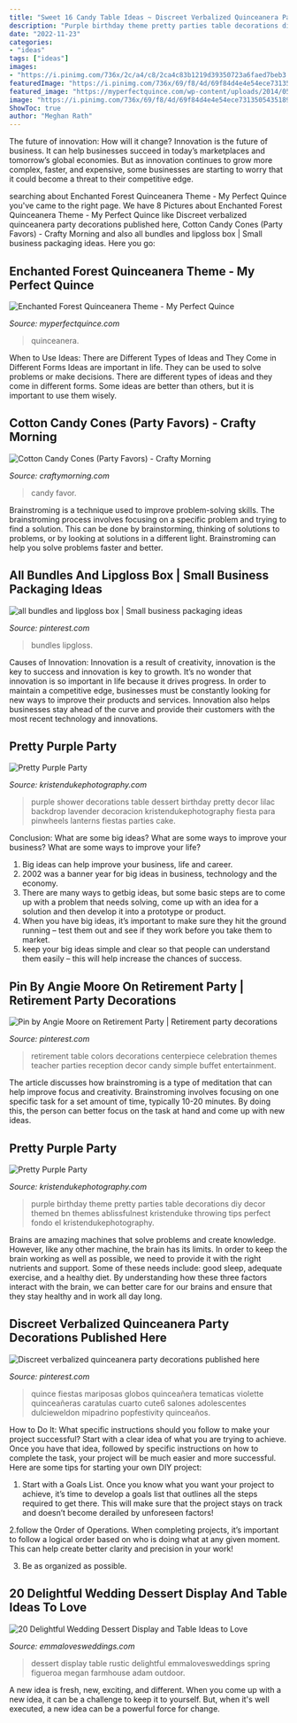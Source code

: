 ```yaml
---
title: "Sweet 16 Candy Table Ideas ~ Discreet Verbalized Quinceanera Party Decorations Published Here"
description: "Purple birthday theme pretty parties table decorations diy decor themed bn themes ablissfulnest kristenduke throwing tips perfect fondo el kristendukephotography"
date: "2022-11-23"
categories:
- "ideas"
tags: ["ideas"]
images:
- "https://i.pinimg.com/736x/2c/a4/c8/2ca4c83b1219d39350723a6faed7beb3.jpg"
featuredImage: "https://i.pinimg.com/736x/69/f8/4d/69f84d4e4e54ece73135054351894da5.jpg"
featured_image: "https://myperfectquince.com/wp-content/uploads/2014/05/Enchanted.jpg"
image: "https://i.pinimg.com/736x/69/f8/4d/69f84d4e4e54ece73135054351894da5.jpg"
ShowToc: true
author: "Meghan Rath"
---
```



The future of innovation: How will it change?
Innovation is the future of business. It can help businesses succeed in today’s marketplaces and tomorrow’s global economies. But as innovation continues to grow more complex, faster, and expensive, some businesses are starting to worry that it could become a threat to their competitive edge.

	

		
searching about Enchanted Forest Quinceanera Theme - My Perfect Quince you've came to the right page. We have 8 Pictures about Enchanted Forest Quinceanera Theme - My Perfect Quince like Discreet verbalized quinceanera party decorations published here, Cotton Candy Cones (Party Favors) - Crafty Morning and also all bundles and lipgloss box | Small business packaging ideas. Here you go:
		
    
## Enchanted Forest Quinceanera Theme - My Perfect Quince

<img loading=lazy src="https://myperfectquince.com/wp-content/uploads/2014/05/Enchanted.jpg" onerror="this.onerror=null;this.src='https://tse2.mm.bing.net/th?id=OIP.E8DqTiA7U7zt2f33MbM07wHaLH&amp;pid=15.1';" alt="Enchanted Forest Quinceanera Theme - My Perfect Quince">

_Source: myperfectquince.com_

>quinceanera. 

	

When to Use Ideas: There are Different Types of Ideas and They Come in Different Forms
Ideas are important in life. They can be used to solve problems or make decisions. There are different types of ideas and they come in different forms. Some ideas are better than others, but it is important to use them wisely.

    
## Cotton Candy Cones (Party Favors) - Crafty Morning

<img loading=lazy src="https://www.craftymorning.com/wp-content/uploads/2016/05/cotton-candy-cones-party-favor.jpg" onerror="this.onerror=null;this.src='https://tse1.mm.bing.net/th?id=OIP.VhkM-8vKdnxgf0Qoxh8fIwHaJ4&amp;pid=15.1';" alt="Cotton Candy Cones (Party Favors) - Crafty Morning">

_Source: craftymorning.com_

>candy favor. 

	

Brainstroming is a technique used to improve problem-solving skills. The brainstroming process involves focusing on a specific problem and trying to find a solution. This can be done by brainstorming, thinking of solutions to problems, or by looking at solutions in a different light. Brainstroming can help you solve problems faster and better.

    
## All Bundles And Lipgloss Box | Small Business Packaging Ideas

<img loading=lazy src="https://i.pinimg.com/736x/2c/a4/c8/2ca4c83b1219d39350723a6faed7beb3.jpg" onerror="this.onerror=null;this.src='https://tse4.mm.bing.net/th?id=OIP.z_Za7ytZfWxvxa5rT0o0GgHaJ4&amp;pid=15.1';" alt="all bundles and lipgloss box | Small business packaging ideas">

_Source: pinterest.com_

>bundles lipgloss. 

	

Causes of Innovation:
Innovation is a result of creativity, innovation is the key to success and innovation is key to growth. It’s no wonder that innovation is so important in life because it drives progress. In order to maintain a competitive edge, businesses must be constantly looking for new ways to improve their products and services. Innovation also helps businesses stay ahead of the curve and provide their customers with the most recent technology and innovations.

    
## Pretty Purple Party

<img loading=lazy src="https://www.kristendukephotography.com/wp-content/uploads/2013/04/pinwheels-and-lanterns.jpg" onerror="this.onerror=null;this.src='https://tse1.mm.bing.net/th?id=OIP.RbMluRIE3bePraifrs-tPgHaLG&amp;pid=15.1';" alt="Pretty Purple Party">

_Source: kristendukephotography.com_

>purple shower decorations table dessert birthday pretty decor lilac backdrop lavender decoracion kristendukephotography fiesta para pinwheels lanterns fiestas parties cake. 

	

Conclusion: What are some big ideas? What are some ways to improve your business? What are some ways to improve your life?
1. Big ideas can help improve your business, life and career.
2. 2002 was a banner year for big ideas in business, technology and the economy.
3. There are many ways to getbig ideas, but some basic steps are to come up with a problem that needs solving, come up with an idea for a solution and then develop it into a prototype or product.
4. When you have big ideas, it’s important to make sure they hit the ground running – test them out and see if they work before you take them to market.
5. keep your big ideas simple and clear so that people can understand them easily – this will help increase the chances of success.

    
## Pin By Angie Moore On Retirement Party | Retirement Party Decorations

<img loading=lazy src="https://i.pinimg.com/736x/45/24/3c/45243ce4667fff555d6ab073ef73020e--retirement-party-themes-retirement-celebration.jpg" onerror="this.onerror=null;this.src='https://tse2.mm.bing.net/th?id=OIP.nLEV5njj9z3qjWOqr8lifgHaJ3&amp;pid=15.1';" alt="Pin by Angie Moore on Retirement Party | Retirement party decorations">

_Source: pinterest.com_

>retirement table colors decorations centerpiece celebration themes teacher parties reception decor candy simple buffet entertainment. 

	

The article discusses how brainstroming is a type of meditation that can help improve focus and creativity. Brainstroming involves focusing on one specific task for a set amount of time, typically 10-20 minutes. By doing this, the person can better focus on the task at hand and come up with new ideas.

    
## Pretty Purple Party

<img loading=lazy src="http://www.kristendukephotography.com/wp-content/uploads/2013/04/Pretty-Purple-Party-table.jpg" onerror="this.onerror=null;this.src='https://tse1.mm.bing.net/th?id=OIP.D0xduV29RaFVAvpRQPBNQAHaMB&amp;pid=15.1';" alt="Pretty Purple Party">

_Source: kristendukephotography.com_

>purple birthday theme pretty parties table decorations diy decor themed bn themes ablissfulnest kristenduke throwing tips perfect fondo el kristendukephotography. 

	

Brains are amazing machines that solve problems and create knowledge. However, like any other machine, the brain has its limits. In order to keep the brain working as well as possible, we need to provide it with the right nutrients and support. Some of these needs include: good sleep, adequate exercise, and a healthy diet. By understanding how these three factors interact with the brain, we can better care for our brains and ensure that they stay healthy and in work all day long.

    
## Discreet Verbalized Quinceanera Party Decorations Published Here

<img loading=lazy src="https://i.pinimg.com/736x/69/f8/4d/69f84d4e4e54ece73135054351894da5.jpg" onerror="this.onerror=null;this.src='https://tse3.mm.bing.net/th?id=OIP.gzJCDFoPBjgAum_ChQnQ0AHaLH&amp;pid=15.1';" alt="Discreet verbalized quinceanera party decorations published here">

_Source: pinterest.com_

>quince fiestas mariposas globos quinceañera tematicas violette quinceañeras caratulas cuarto cute6 salones adolescentes dulcieweldon mipadrino popfestivity quinceaños. 

	

How to Do It: What specific instructions should you follow to make your project successful?
Start with a clear idea of what you are trying to achieve. Once you have that idea, followed by specific instructions on how to complete the task, your project will be much easier and more successful. Here are some tips for starting your own DIY project:
1. Start with a Goals List. Once you know what you want your project to achieve, it’s time to develop a goals list that outlines all the steps required to get there. This will make sure that the project stays on track and doesn’t become derailed by unforeseen factors!

2.follow the Order of Operations. When completing projects, it’s important to follow a logical order based on who is doing what at any given moment. This can help create better clarity and precision in your work!

3. Be as organized as possible.

    
## 20 Delightful Wedding Dessert Display And Table Ideas To Love

<img loading=lazy src="http://emmalovesweddings.com/wp-content/uploads/2018/07/rustic-outdoor-wedding-dessert-display.jpg" onerror="this.onerror=null;this.src='https://tse4.mm.bing.net/th?id=OIP.UHcrJWOo3cAiKd_Okuk4egHaJ1&amp;pid=15.1';" alt="20 Delightful Wedding Dessert Display and Table Ideas to Love">

_Source: emmalovesweddings.com_

>dessert display table rustic delightful emmalovesweddings spring figueroa megan farmhouse adam outdoor. 

	

A new idea is fresh, new, exciting, and different. When you come up with a new idea, it can be a challenge to keep it to yourself. But, when it's well executed, a new idea can be a powerful force for change.

